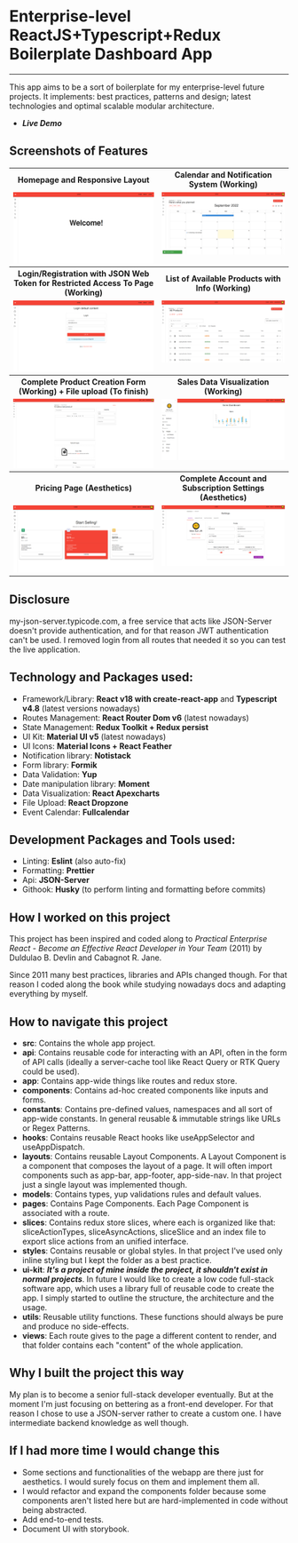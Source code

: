 # Enterprise-level ReactJS+Typescript+Redux Boilerplate Dashboard App
---
This app aims to be a sort of boilerplate for my enterprise-level future projects.
It implements: best practices, patterns and design; latest technologies and optimal scalable modular architecture. 

* ***Live Demo***

## Screenshots of Features
<table>
    <tr>
        <tr>
            <th>Homepage and Responsive Layout</th>
            <th>Calendar and Notification System (Working)</th>
        </tr>
        <tr>
            <td valign="top">
                <img src="./public/screenshot/Homepage.png" />
            </td>
            <td valign="top">
                <img src="./public/screenshot/Calendar and example of notification.png" />
            </td>
        </tr>
    </tr>
    <tr>
        <tr>
            <th>Login/Registration with JSON Web Token for Restricted Access To Page (Working)</th>
            <th>List of Available Products with Info (Working)</th>
        </tr>
        <tr>
            <td valign="top">
                <img src="./public/screenshot/Login.png" />
            </td>
            <td valign="top">
                <img src="./public/screenshot/List Products.png" />
            </td>
        </tr>
    </tr>
    <tr>
        <tr>
            <th>Complete Product Creation Form (Working) + File upload (To finish)</th>
            <th>Sales Data Visualization (Working)</th>
        </tr>
        <tr>
            <td valign="top">
                <img src="./public/screenshot/Product Creation Form.png" />
            </td>
            <td valign="top">
                <img src="./public/screenshot/Sales Dashboard.png" />
            </td>
        </tr>
    </tr>
    <tr>
        <tr>
            <th>Pricing Page (Aesthetics)</th>
            <th>Complete Account and Subscription Settings (Aesthetics)</th>
        </tr>
        <tr>
            <td valign="top">
                <img src="./public/screenshot/Pricing page.png" />
            </td>
            <td valign="top">
                <img src="./public/screenshot/Account settings.png" />
            </td>
        </tr>
    </tr>
</table>

## Disclosure
my-json-server.typicode.com, a free service that acts like JSON-Server doesn't provide authentication, and for that reason JWT authentication can't be used.
I removed login from all routes that needed it so you can test the live application.
        
## Technology and Packages used:
- Framework/Library: **React v18 with create-react-app** and **Typescript v4.8** (latest versions nowadays)
- Routes Management: **React Router Dom v6** (latest nowadays)
- State Management: **Redux Toolkit + Redux persist**
- UI Kit: **Material UI v5** (latest nowadays)
- UI Icons: **Material Icons + React Feather**
- Notification library: **Notistack**
- Form library: **Formik**
- Data Validation: **Yup**
- Date manipulation library: **Moment**
- Data Visualization: **React Apexcharts**
- File Upload: **React Dropzone**
- Event Calendar: **Fullcalendar**

## Development Packages and Tools used:
- Linting: **Eslint** (also auto-fix)
- Formatting: **Prettier**
- Api: **JSON-Server**
- Githook: **Husky** (to perform linting and formatting before commits)

## How I worked on this project
This project has been inspired and coded along to *Practical Enterprise React - Become an Effective React Developer in Your Team* (2011) by Duldulao B. Devlin and Cabagnot R. Jane.

Since 2011 many best practices, libraries and APIs changed though.
For that reason I coded along the book while studying nowadays docs and adapting everything by myself.

## How to navigate this project
- **src**: Contains the whole app project.
- **api**: Contains reusable code for interacting with an API, often in the form of API calls (ideally a server-cache tool like React Query or RTK Query could be used).
- **app**: Contains app-wide things like routes and redux store.
- **components**: Contains ad-hoc created components like inputs and forms.
- **constants**: Contains pre-defined values, namespaces and all sort of app-wide constants. In general reusable & immutable strings like URLs or Regex Patterns.
- **hooks**: Contains reusable React hooks like useAppSelector and useAppDispatch.
- **layouts**: Contains reusable Layout Components. A Layout Component is a component that composes the layout of a page. It will often import components such as app-bar, app-footer, app-side-nav. In that project just a single layout was implemented though.
- **models**: Contains types, yup validations rules and default values. 
- **pages**: Contains Page Components. Each Page Component is associated with a route.
- **slices**: Contains redux store slices, where each is organized like that: sliceActionTypes, sliceAsyncActions, sliceSlice and an index file to export slice actions from an unified interface.
- **styles**: Contains reusable or global styles. In that project I've used only inline styling but I kept the folder as a best practice.
- **ui-kit**: ***It's a project of mine inside the project, it shouldn't exist in normal projects***. In future I would like to create a low code full-stack software app, which uses a library full of reusable code to create the app. I simply started to outline the structure, the architecture and the usage.
- **utils**: Reusable utility functions. These functions should always be pure and produce no side-effects. 
- **views**: Each route gives to the page a different content to render, and that folder contains each "content" of the whole application.

## Why I built the project this way 
My plan is to become a senior full-stack developer eventually. But at the moment I'm just focusing on bettering as a front-end developer. For that reason I chose to use a JSON-server rather to create a custom one. I have intermediate backend knowledge as well though.

## If I had more time I would change this
- Some sections and functionalities of the webapp are there just for aesthetics. I would surely focus on them and implement them all.
- I would refactor and expand the components folder because some components aren't listed here but are hard-implemented in code without being abstracted. 
- Add end-to-end tests.
- Document UI with storybook.
